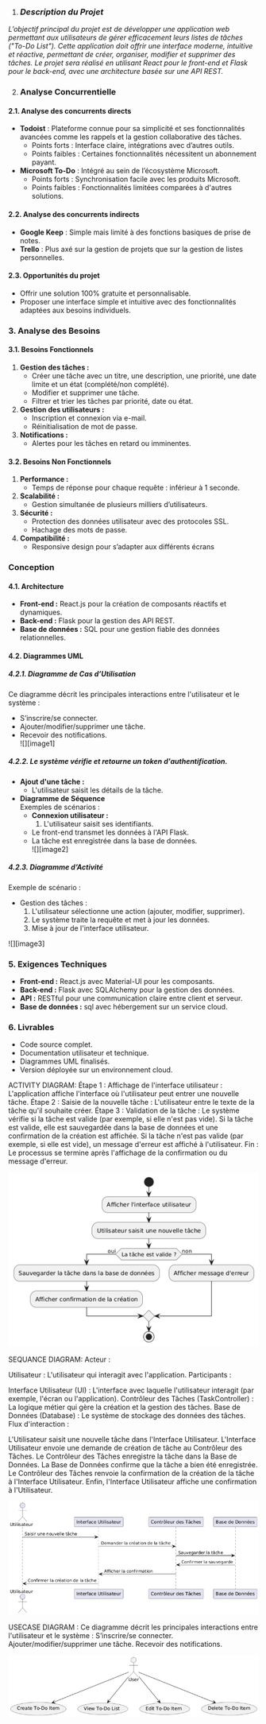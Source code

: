 

1. ###  ***Description du Projet***

*L’objectif principal du projet est de développer une application web permettant aux utilisateurs de gérer efficacement leurs listes de tâches ("To-Do List"). Cette application doit offrir une interface moderne, intuitive et réactive, permettant de créer, organiser, modifier et supprimer des tâches. Le projet sera réalisé en utilisant React pour le front-end et Flask pour le back-end, avec une architecture basée sur une API REST.*

2. ###  **Analyse Concurrentielle**

#### **2.1. Analyse des concurrents directs**

* **Todoist** : Plateforme connue pour sa simplicité et ses fonctionnalités avancées comme les rappels et la gestion collaborative des tâches.  
  * Points forts : Interface claire, intégrations avec d’autres outils.  
  * Points faibles : Certaines fonctionnalités nécessitent un abonnement payant.  
* **Microsoft To-Do** : Intégré au sein de l’écosystème Microsoft.  
  * Points forts : Synchronisation facile avec les produits Microsoft.  
  * Points faibles : Fonctionnalités limitées comparées à d'autres solutions.

#### **2.2. Analyse des concurrents indirects**

* **Google Keep** : Simple mais limité à des fonctions basiques de prise de notes.  
* **Trello** : Plus axé sur la gestion de projets que sur la gestion de listes personnelles.

#### **2.3. Opportunités du projet**

* Offrir une solution 100% gratuite et personnalisable.  
* Proposer une interface simple et intuitive avec des fonctionnalités adaptées aux besoins individuels.

### **3\. Analyse des Besoins**

#### **3.1. Besoins Fonctionnels**

1. **Gestion des tâches :**  
   * Créer une tâche avec un titre, une description, une priorité, une date limite et un état (complété/non complété).  
   * Modifier et supprimer une tâche.  
   * Filtrer et trier les tâches par priorité, date ou état.  
2. **Gestion des utilisateurs :**  
   * Inscription et connexion via e-mail.  
   * Réinitialisation de mot de passe.  
3. **Notifications :**  
   * Alertes pour les tâches en retard ou imminentes.

#### **3.2. Besoins Non Fonctionnels**

1. **Performance :**  
   * Temps de réponse pour chaque requête : inférieur à 1 seconde.  
2. **Scalabilité :**  
   * Gestion simultanée de plusieurs milliers d’utilisateurs.  
3. **Sécurité :**  
   * Protection des données utilisateur avec des protocoles SSL.  
   * Hachage des mots de passe.  
4. **Compatibilité :**  
   * Responsive design pour s’adapter aux différents écrans 

###  **Conception**

#### **4.1. Architecture**

* **Front-end :** React.js pour la création de composants réactifs et dynamiques.  
* **Back-end :** Flask pour la gestion des API REST.  
* **Base de données :** SQL pour une gestion fiable des données relationnelles.

#### **4.2. Diagrammes UML**

##### **4.2.1. Diagramme de Cas d’Utilisation**

Ce diagramme décrit les principales interactions entre l'utilisateur et le système :

* S’inscrire/se connecter.  
* Ajouter/modifier/supprimer une tâche.  
* Recevoir des notifications.  
  ![][image1]

##### **4.2.2.  Le système vérifie et retourne un token d'authentification.**

* **Ajout d'une tâche :**  
  * L'utilisateur saisit les détails de la tâche.  
* **Diagramme de Séquence**  
  Exemples de scénarios :  
  * **Connexion utilisateur :**  
    1. L'utilisateur saisit ses identifiants.  
  * Le front-end transmet les données à l'API Flask.  
  * La tâche est enregistrée dans la base de données.  
    ![][image2]

##### **4.2.3. Diagramme d’Activité**

Exemple de scénario :

* Gestion des tâches :  
  1. L'utilisateur sélectionne une action (ajouter, modifier, supprimer).  
  2. Le système traite la requête et met à jour les données.  
  3. Mise à jour de l'interface utilisateur.

![][image3]

### **5\. Exigences Techniques**

* **Front-end :** React.js avec Material-UI pour les composants.  
* **Back-end :** Flask avec SQLAlchemy pour la gestion des données.  
* **API :** RESTful pour une communication claire entre client et serveur.  
* **Base de données :** sql avec hébergement sur un service cloud.

### **6\. Livrables**

* Code source complet.  
* Documentation utilisateur et technique.  
* Diagrammes UML finalisés.  
* Version déployée sur un environnement cloud.


ACTIVITY DIAGRAM:
Étape 1 : Affichage de l'interface utilisateur : L'application affiche l'interface où l'utilisateur peut entrer une nouvelle tâche.
Étape 2 : Saisie de la nouvelle tâche : L'utilisateur entre le texte de la tâche qu'il souhaite créer.
Étape 3 : Validation de la tâche : Le système vérifie si la tâche est valide (par exemple, si elle n'est pas vide).
Si la tâche est valide, elle est sauvegardée dans la base de données et une confirmation de la création est affichée.
Si la tâche n'est pas valide (par exemple, si elle est vide), un message d'erreur est affiché à l'utilisateur.
Fin : Le processus se termine après l'affichage de la confirmation ou du message d'erreur.


![activity diagram](/docs/conception/activity-diagram.png)


SEQUANCE DIAGRAM:
Acteur :

Utilisateur : L'utilisateur qui interagit avec l'application.
Participants :

Interface Utilisateur (UI) : L'interface avec laquelle l'utilisateur interagit (par exemple, l'écran ou l'application).
Contrôleur des Tâches (TaskController) : La logique métier qui gère la création et la gestion des tâches.
Base de Données (Database) : Le système de stockage des données des tâches.
Flux d'interaction :

L'Utilisateur saisit une nouvelle tâche dans l'Interface Utilisateur.
L'Interface Utilisateur envoie une demande de création de tâche au Contrôleur des Tâches.
Le Contrôleur des Tâches enregistre la tâche dans la Base de Données.
La Base de Données confirme que la tâche a bien été enregistrée.
Le Contrôleur des Tâches renvoie la confirmation de la création de la tâche à l'Interface Utilisateur.
Enfin, l'Interface Utilisateur affiche une confirmation à l'Utilisateur.

![sequance diagram](/docs/conception/sequance-diagram.png)

USECASE DIAGRAM :
Ce diagramme décrit les principales interactions entre l'utilisateur et le système :
S’inscrire/se connecter.
Ajouter/modifier/supprimer une tâche.
Recevoir des notifications.

![use case diagram](/docs/conception/use-case-diagram.png)
